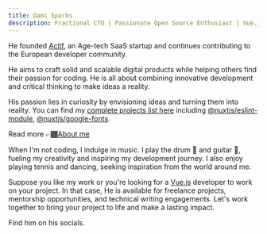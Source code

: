 ```yaml
---
title: Dami Sparks
description: Fractional CTO | Passionate Open Source Enthusiast | Vue.js & Nuxt Fullstack Developer | Mentor | Technical Writer
---
```


He founded [Actif](https://www.actif.online/), an Age-tech SaaS startup and continues contributing to the European developer community.

He aims to craft solid and scalable digital products while helping others find their passion for coding. He is all about combining innovative development and critical thinking to make ideas a reality.

His passion lies in curiosity by envisioning ideas and turning them into reality. You can find my [complete projects list here](/projects) including [@nuxtjs/eslint-module](https://github.com/nuxt-modules/eslint), [@nuxtjs/google-fonts](https://github.com/nuxt-modules/google-fonts).

Read more 👉🏾[About me](/about)

When I'm not coding, I indulge in music. I play the drum 🥁 and guitar 🎸, fueling my creativity and inspiring my development journey. I also enjoy playing tennis and dancing, seeking inspiration from the world around me.

Suppose you like my work or you're looking for a [Vue.js](https://vuejs.org) developer to work on your project. In that case, He is available for freelance projects, mentorship opportunities, and technical writing engagements. Let's work together to bring your project to life and make a lasting impact.

Find him on his socials.
